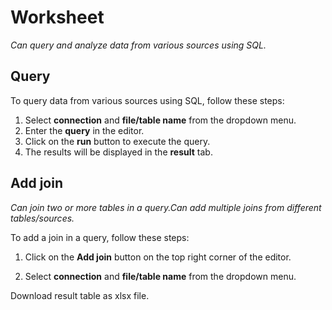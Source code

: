 # **Worksheet**

*Can query and analyze data from various sources using SQL.*

## **Query**

To query data from various sources using SQL, follow these steps:

1. Select **connection** and **file/table name** from the dropdown menu.
2. Enter the **query** in the editor.
3. Click on the **run** button to execute the query.
4. The results will be displayed in the **result** tab.

## **Add join**

*Can join two or more tables in a query.Can add multiple joins from different tables/sources.*

To add a join in a query, follow these steps:

1. Click on the **Add join** button on the top right corner of the editor.

2. Select **connection** and **file/table name** from the dropdown menu.

Download result table as xlsx file.